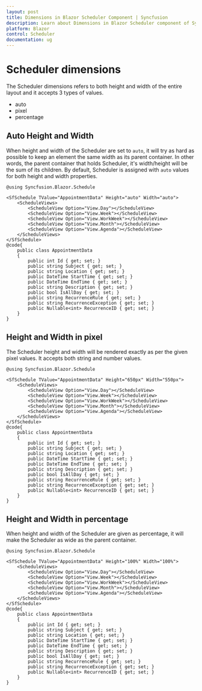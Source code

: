 ```yaml
---
layout: post
title: Dimensions in Blazor Scheduler Component | Syncfusion 
description: Learn about Dimensions in Blazor Scheduler component of Syncfusion, and more details.
platform: Blazor
control: Scheduler
documentation: ug
---
```


# Scheduler dimensions

The Scheduler dimensions refers to both height and width of the entire layout and it accepts 3 types of values.

* auto
* pixel
* percentage

## Auto Height and Width

When height and width of the Scheduler are set to `auto`, it will try as hard as possible to keep an element the same width as its parent container. In other words, the parent container that holds Scheduler, it's width/height will be the sum of its children. By default, Scheduler is assigned with `auto` values for both height and width properties.

```cshtml
@using Syncfusion.Blazor.Schedule

<SfSchedule TValue="AppointmentData" Height="auto" Width="auto">
    <ScheduleViews>
        <ScheduleView Option="View.Day"></ScheduleView>
        <ScheduleView Option="View.Week"></ScheduleView>
        <ScheduleView Option="View.WorkWeek"></ScheduleView>
        <ScheduleView Option="View.Month"></ScheduleView>
        <ScheduleView Option="View.Agenda"></ScheduleView>
    </ScheduleViews>
</SfSchedule>
@code{
    public class AppointmentData
    {
        public int Id { get; set; }
        public string Subject { get; set; }
        public string Location { get; set; }
        public DateTime StartTime { get; set; }
        public DateTime EndTime { get; set; }
        public string Description { get; set; }
        public bool IsAllDay { get; set; }
        public string RecurrenceRule { get; set; }
        public string RecurrenceException { get; set; }
        public Nullable<int> RecurrenceID { get; set; }
    }
}
```

## Height and Width in pixel

The Scheduler height and width will be rendered exactly as per the given pixel values. It accepts both string and number values.

```cshtml
@using Syncfusion.Blazor.Schedule

<SfSchedule TValue="AppointmentData" Height="650px" Width="550px">
    <ScheduleViews>
        <ScheduleView Option="View.Day"></ScheduleView>
        <ScheduleView Option="View.Week"></ScheduleView>
        <ScheduleView Option="View.WorkWeek"></ScheduleView>
        <ScheduleView Option="View.Month"></ScheduleView>
        <ScheduleView Option="View.Agenda"></ScheduleView>
    </ScheduleViews>
</SfSchedule>
@code{
    public class AppointmentData
    {
        public int Id { get; set; }
        public string Subject { get; set; }
        public string Location { get; set; }
        public DateTime StartTime { get; set; }
        public DateTime EndTime { get; set; }
        public string Description { get; set; }
        public bool IsAllDay { get; set; }
        public string RecurrenceRule { get; set; }
        public string RecurrenceException { get; set; }
        public Nullable<int> RecurrenceID { get; set; }
    }
}
```

## Height and Width in percentage

When height and width of the Scheduler are given as percentage, it will make the Scheduler as wide as the parent container.

```cshtml
@using Syncfusion.Blazor.Schedule

<SfSchedule TValue="AppointmentData" Height="100%" Width="100%">
    <ScheduleViews>
        <ScheduleView Option="View.Day"></ScheduleView>
        <ScheduleView Option="View.Week"></ScheduleView>
        <ScheduleView Option="View.WorkWeek"></ScheduleView>
        <ScheduleView Option="View.Month"></ScheduleView>
        <ScheduleView Option="View.Agenda"></ScheduleView>
    </ScheduleViews>
</SfSchedule>
@code{
    public class AppointmentData
    {
        public int Id { get; set; }
        public string Subject { get; set; }
        public string Location { get; set; }
        public DateTime StartTime { get; set; }
        public DateTime EndTime { get; set; }
        public string Description { get; set; }
        public bool IsAllDay { get; set; }
        public string RecurrenceRule { get; set; }
        public string RecurrenceException { get; set; }
        public Nullable<int> RecurrenceID { get; set; }
    }
}
```
